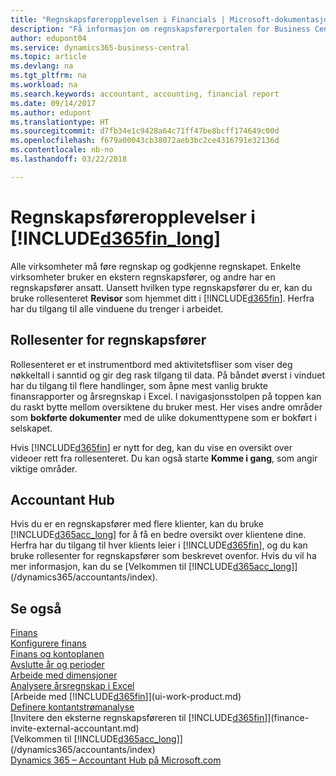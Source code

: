 ```yaml
---
title: "Regnskapsføreropplevelsen i Financials | Microsoft-dokumentasjon"
description: "Få informasjon om regnskapsførerportalen for Business Central og rollesenter for regnskapsfører som støtter interne og eksterne regnskapsførere i klientselskapet."
author: edupont04
ms.service: dynamics365-business-central
ms.topic: article
ms.devlang: na
ms.tgt_pltfrm: na
ms.workload: na
ms.search.keywords: accountant, accounting, financial report
ms.date: 09/14/2017
ms.author: edupont
ms.translationtype: HT
ms.sourcegitcommit: d7fb34e1c9428a64c71ff47be8bcff174649c00d
ms.openlocfilehash: f679a00043cb38072aeb3bc2ce4316791e32136d
ms.contentlocale: nb-no
ms.lasthandoff: 03/22/2018

---
```

# <a name="accountant-experiences-in-included365finlongincludesd365finlongmdmd"></a>Regnskapsføreropplevelser i [!INCLUDE[d365fin_long](includes/d365fin_long_md.md)]
Alle virksomheter må føre regnskap og godkjenne regnskapet. Enkelte virksomheter bruker en ekstern regnskapsfører, og andre har en regnskapsfører ansatt. Uansett hvilken type regnskapsfører du er, kan du bruke rollesenteret **Revisor** som hjemmet ditt i [!INCLUDE[d365fin](includes/d365fin_md.md)]. Herfra har du tilgang til alle vinduene du trenger i arbeidet.  

## <a name="accountant-role-center"></a>Rollesenter for regnskapsfører
Rollesenteret er et instrumentbord med aktivitetsfliser som viser deg nøkkeltall i sanntid og gir deg rask tilgang til data. På båndet øverst i vinduet har du tilgang til flere handlinger, som åpne mest vanlig brukte finansrapporter og årsregnskap i Excel. I navigasjonsstolpen på toppen kan du raskt bytte mellom oversiktene du bruker mest. Her vises andre områder som **bokførte dokumenter** med de ulike dokumenttypene som er bokført i selskapet.  

Hvis [!INCLUDE[d365fin](includes/d365fin_md.md)] er nytt for deg, kan du vise en oversikt over videoer rett fra rollesenteret. Du kan også starte **Komme i gang**, som angir viktige områder.  

## <a name="accountant-hub"></a>Accountant Hub
Hvis du er en regnskapsfører med flere klienter, kan du bruke [!INCLUDE[d365acc_long](includes/d365acc_long_md.md)] for å få en bedre oversikt over klientene dine. Herfra har du tilgang til hver klients leier i [!INCLUDE[d365fin](includes/d365fin_md.md)], og du kan bruke rollesenter for regnskapsfører som beskrevet ovenfor. Hvis du vil ha mer informasjon, kan du se [Velkommen til [!INCLUDE[d365acc_long](includes/d365acc_long_md.md)]](/dynamics365/accountants/index).  

## <a name="see-also"></a>Se også
[Finans](finance.md)  
[Konfigurere finans](finance-setup-finance.md)  
[Finans og kontoplanen](finance-general-ledger.md)  
[Avslutte år og perioder](year-close-years-periods.md)  
[Arbeide med dimensjoner](finance-dimensions.md)  
[Analysere årsregnskap i Excel](finance-analyze-excel.md)  
[Arbeide med [!INCLUDE[d365fin](includes/d365fin_md.md)]](ui-work-product.md)  
[Definere kontantstrømanalyse](finance-setup-cash-flow-analyses.md)  
[Invitere den eksterne regnskapsføreren til [!INCLUDE[d365fin](includes/d365fin_md.md)]](finance-invite-external-accountant.md)  
[Velkommen til [!INCLUDE[d365acc_long](includes/d365acc_long_md.md)]](/dynamics365/accountants/index)  
[Dynamics 365 – Accountant Hub på Microsoft.com](https://www.microsoft.com/en-us/dynamics365/financial-insights-for-accountants)  

